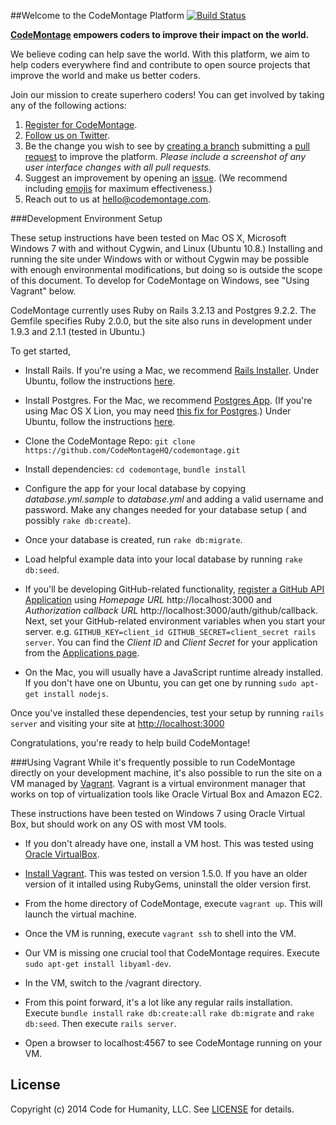 ##Welcome to the CodeMontage Platform
[![Build Status](https://travis-ci.org/CodeMontageHQ/codemontage.png)](https://travis-ci.org/CodeMontageHQ/codemontage)

**[CodeMontage](http://codemontage.com) empowers coders to improve their impact on the world.**

We believe coding can help save the world. With this platform, we aim to help coders everywhere find and contribute to open source projects that improve the world and make us better coders.

Join our mission to create superhero coders! You can get involved by taking any of the following actions:

1. [Register for CodeMontage](http://codemontage.com/auth/github).
2. [Follow us on Twitter](http://twitter.com/CodeMontage).
3. Be the change you wish to see by [creating a branch](http://guides.github.com/overviews/flow) submitting a [pull request](https://github.com/CodeMontageHQ/codemontage/pulls/new) to improve the platform. *Please include a screenshot of any user interface changes with all pull requests.*
4. Suggest an improvement by opening an [issue](https://github.com/CodeMontageHQ/codemontage/issues/new). 
(We recommend including [emojis](http://www.emoji-cheat-sheet.com) for maximum effectiveness.)
5. Reach out to us at hello@codemontage.com.


###Development Environment Setup

These setup instructions have been tested on Mac OS X, Microsoft Windows 7 with and without Cygwin, and Linux (Ubuntu 10.8.) Installing and running the site
under Windows with or without Cygwin may be possible with enough environmental modifications, but doing so is outside the scope of this document. To develop for CodeMontage on Windows, see "Using Vagrant" below.

CodeMontage currently uses Ruby on Rails 3.2.13 and Postgres 9.2.2. The Gemfile specifies Ruby 2.0.0, but the site also runs in development under 1.9.3 and 
2.1.1 (tested in Ubuntu.)

To get started,
* Install Rails. If you're using a Mac, we recommend [Rails Installer](http://railsinstaller.org). Under Ubuntu, follow the instructions [here](https://www.digitalocean.com/community/articles/how-to-install-ruby-on-rails-on-ubuntu-12-04-lts-precise-pangolin-with-rvm).
* Install Postgres. For the Mac, we recommend [Postgres App](http://postgresapp.com). (If you're using Mac OS X Lion, you may need [this fix for Postgres](http://stackoverflow.com/questions/9354122/how-to-install-postgresql-9-1-on-osx-lion).) Under Ubuntu, follow the instructions [here](http://stackoverflow.com/questions/11092807/installing-postgresql-on-ubuntu-for-ruby-on-rails).
  
* Clone the CodeMontage Repo:  `git clone https://github.com/CodeMontageHQ/codemontage.git`
* Install dependencies: `cd codemontage`, `bundle install`
* Configure the app for your local database by copying *database.yml.sample* to *database.yml* and adding a valid username and password. Make any changes needed for your database setup ( and possibly `rake db:create`).
* Once your database is created, run `rake db:migrate`.
* Load helpful example data into your local database by running `rake db:seed`.
* If you'll be developing GitHub-related functionality, [register a GitHub API Application](https://github.com/settings/applications/new) using *Homepage URL* http://localhost:3000 and *Authorization callback URL* http://localhost:3000/auth/github/callback. Next, set your GitHub-related environment variables when you start your server. e.g. `GITHUB_KEY=client_id GITHUB_SECRET=client_secret rails server`. You can find the *Client ID* and *Client Secret* for your application from the [Applications page](http://github.com/settings/applications).
* On the Mac, you will usually have a JavaScript runtime already installed. If you don't have one on Ubuntu, you can get one by running `sudo apt-get install nodejs`.

Once you've installed these dependencies, test your setup by running `rails server` and visiting your site at [http://localhost:3000](http://localhost:3000)

Congratulations, you're ready to help build CodeMontage!


###Using Vagrant
While it's frequently possible to run CodeMontage directly on your development machine, it's also possible to run the site on a VM managed by [Vagrant](http://www.vagrantup.com/). Vagrant is a virtual environment manager that works on top of virtualization tools like Oracle Virtual Box and Amazon EC2.

These instructions have been tested on Windows 7 using Oracle Virtual Box, but should work on any OS with most VM tools.

* If you don't already have one, install a VM host. This was tested using [Oracle VirtualBox](https://www.virtualbox.org/).
* [Install Vagrant](http://www.vagrantup.com/downloads). This was tested on version 1.5.0. If you have an older version of it intalled using RubyGems, uninstall the older version first.
* From the home directory of CodeMontage, execute `vagrant up`. This will launch the virtual machine.
* Once the VM is running, execute `vagrant ssh` to shell into the VM.
* Our VM is missing one crucial tool that CodeMontage requires. Execute `sudo apt-get install libyaml-dev`.
* In the VM, switch to the /vagrant directory.

* From this point forward, it's a lot like any regular rails installation. Execute `bundle install` `rake db:create:all` `rake db:migrate` and `rake db:seed`. Then
execute `rails server`.
* Open a browser to localhost:4567 to see CodeMontage running on your VM.



## License

Copyright (c) 2014 Code for Humanity, LLC. See [LICENSE](https://github.com/CodeMontageHQ/codemontage/tree/master/LICENSE) for details.

